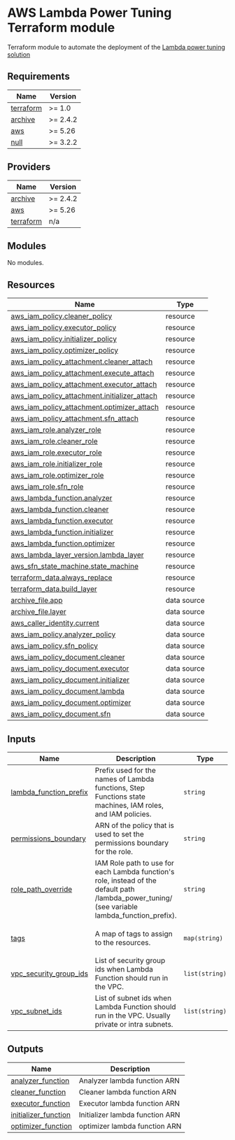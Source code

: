 <!-- BEGIN_TF_DOCS -->
# AWS Lambda Power Tuning Terraform module

Terraform module to automate the deployment of the [Lambda power tuning solution](https://github.com/alexcasalboni/aws-lambda-power-tuning)

## Requirements

| Name | Version |
|------|---------|
| <a name="requirement_terraform"></a> [terraform](#requirement\_terraform) | >= 1.0 |
| <a name="requirement_archive"></a> [archive](#requirement\_archive) | >= 2.4.2 |
| <a name="requirement_aws"></a> [aws](#requirement\_aws) | >= 5.26 |
| <a name="requirement_null"></a> [null](#requirement\_null) | >= 3.2.2 |

## Providers

| Name | Version |
|------|---------|
| <a name="provider_archive"></a> [archive](#provider\_archive) | >= 2.4.2 |
| <a name="provider_aws"></a> [aws](#provider\_aws) | >= 5.26 |
| <a name="provider_terraform"></a> [terraform](#provider\_terraform) | n/a |

## Modules

No modules.

## Resources

| Name | Type |
|------|------|
| [aws_iam_policy.cleaner_policy](https://registry.terraform.io/providers/hashicorp/aws/latest/docs/resources/iam_policy) | resource |
| [aws_iam_policy.executor_policy](https://registry.terraform.io/providers/hashicorp/aws/latest/docs/resources/iam_policy) | resource |
| [aws_iam_policy.initializer_policy](https://registry.terraform.io/providers/hashicorp/aws/latest/docs/resources/iam_policy) | resource |
| [aws_iam_policy.optimizer_policy](https://registry.terraform.io/providers/hashicorp/aws/latest/docs/resources/iam_policy) | resource |
| [aws_iam_policy_attachment.cleaner_attach](https://registry.terraform.io/providers/hashicorp/aws/latest/docs/resources/iam_policy_attachment) | resource |
| [aws_iam_policy_attachment.execute_attach](https://registry.terraform.io/providers/hashicorp/aws/latest/docs/resources/iam_policy_attachment) | resource |
| [aws_iam_policy_attachment.executor_attach](https://registry.terraform.io/providers/hashicorp/aws/latest/docs/resources/iam_policy_attachment) | resource |
| [aws_iam_policy_attachment.initializer_attach](https://registry.terraform.io/providers/hashicorp/aws/latest/docs/resources/iam_policy_attachment) | resource |
| [aws_iam_policy_attachment.optimizer_attach](https://registry.terraform.io/providers/hashicorp/aws/latest/docs/resources/iam_policy_attachment) | resource |
| [aws_iam_policy_attachment.sfn_attach](https://registry.terraform.io/providers/hashicorp/aws/latest/docs/resources/iam_policy_attachment) | resource |
| [aws_iam_role.analyzer_role](https://registry.terraform.io/providers/hashicorp/aws/latest/docs/resources/iam_role) | resource |
| [aws_iam_role.cleaner_role](https://registry.terraform.io/providers/hashicorp/aws/latest/docs/resources/iam_role) | resource |
| [aws_iam_role.executor_role](https://registry.terraform.io/providers/hashicorp/aws/latest/docs/resources/iam_role) | resource |
| [aws_iam_role.initializer_role](https://registry.terraform.io/providers/hashicorp/aws/latest/docs/resources/iam_role) | resource |
| [aws_iam_role.optimizer_role](https://registry.terraform.io/providers/hashicorp/aws/latest/docs/resources/iam_role) | resource |
| [aws_iam_role.sfn_role](https://registry.terraform.io/providers/hashicorp/aws/latest/docs/resources/iam_role) | resource |
| [aws_lambda_function.analyzer](https://registry.terraform.io/providers/hashicorp/aws/latest/docs/resources/lambda_function) | resource |
| [aws_lambda_function.cleaner](https://registry.terraform.io/providers/hashicorp/aws/latest/docs/resources/lambda_function) | resource |
| [aws_lambda_function.executor](https://registry.terraform.io/providers/hashicorp/aws/latest/docs/resources/lambda_function) | resource |
| [aws_lambda_function.initializer](https://registry.terraform.io/providers/hashicorp/aws/latest/docs/resources/lambda_function) | resource |
| [aws_lambda_function.optimizer](https://registry.terraform.io/providers/hashicorp/aws/latest/docs/resources/lambda_function) | resource |
| [aws_lambda_layer_version.lambda_layer](https://registry.terraform.io/providers/hashicorp/aws/latest/docs/resources/lambda_layer_version) | resource |
| [aws_sfn_state_machine.state_machine](https://registry.terraform.io/providers/hashicorp/aws/latest/docs/resources/sfn_state_machine) | resource |
| [terraform_data.always_replace](https://registry.terraform.io/providers/hashicorp/terraform/latest/docs/resources/data) | resource |
| [terraform_data.build_layer](https://registry.terraform.io/providers/hashicorp/terraform/latest/docs/resources/data) | resource |
| [archive_file.app](https://registry.terraform.io/providers/hashicorp/archive/latest/docs/data-sources/file) | data source |
| [archive_file.layer](https://registry.terraform.io/providers/hashicorp/archive/latest/docs/data-sources/file) | data source |
| [aws_caller_identity.current](https://registry.terraform.io/providers/hashicorp/aws/latest/docs/data-sources/caller_identity) | data source |
| [aws_iam_policy.analyzer_policy](https://registry.terraform.io/providers/hashicorp/aws/latest/docs/data-sources/iam_policy) | data source |
| [aws_iam_policy.sfn_policy](https://registry.terraform.io/providers/hashicorp/aws/latest/docs/data-sources/iam_policy) | data source |
| [aws_iam_policy_document.cleaner](https://registry.terraform.io/providers/hashicorp/aws/latest/docs/data-sources/iam_policy_document) | data source |
| [aws_iam_policy_document.executor](https://registry.terraform.io/providers/hashicorp/aws/latest/docs/data-sources/iam_policy_document) | data source |
| [aws_iam_policy_document.initializer](https://registry.terraform.io/providers/hashicorp/aws/latest/docs/data-sources/iam_policy_document) | data source |
| [aws_iam_policy_document.lambda](https://registry.terraform.io/providers/hashicorp/aws/latest/docs/data-sources/iam_policy_document) | data source |
| [aws_iam_policy_document.optimizer](https://registry.terraform.io/providers/hashicorp/aws/latest/docs/data-sources/iam_policy_document) | data source |
| [aws_iam_policy_document.sfn](https://registry.terraform.io/providers/hashicorp/aws/latest/docs/data-sources/iam_policy_document) | data source |

## Inputs

| Name | Description | Type | Default | Required |
|------|-------------|------|---------|:--------:|
| <a name="input_lambda_function_prefix"></a> [lambda\_function\_prefix](#input\_lambda\_function\_prefix) | Prefix used for the names of Lambda functions, Step Functions state machines, IAM roles, and IAM policies. | `string` | `"lambda_power_tuning"` | no |
| <a name="input_permissions_boundary"></a> [permissions\_boundary](#input\_permissions\_boundary) | ARN of the policy that is used to set the permissions boundary for the role. | `string` | `null` | no |
| <a name="input_role_path_override"></a> [role\_path\_override](#input\_role\_path\_override) | IAM Role path to use for each Lambda function's role, instead of the default path /lambda\_power\_tuning/ (see variable lambda\_function\_prefix). | `string` | `""` | no |
| <a name="input_tags"></a> [tags](#input\_tags) | A map of tags to assign to the resources. | `map(string)` | <pre>{<br>  "app": "lambda_power_tuning"<br>}</pre> | no |
| <a name="input_vpc_security_group_ids"></a> [vpc\_security\_group\_ids](#input\_vpc\_security\_group\_ids) | List of security group ids when Lambda Function should run in the VPC. | `list(string)` | `null` | no |
| <a name="input_vpc_subnet_ids"></a> [vpc\_subnet\_ids](#input\_vpc\_subnet\_ids) | List of subnet ids when Lambda Function should run in the VPC. Usually private or intra subnets. | `list(string)` | `null` | no |

## Outputs

| Name | Description |
|------|-------------|
| <a name="output_analyzer_function"></a> [analyzer\_function](#output\_analyzer\_function) | Analyzer lambda function ARN |
| <a name="output_cleaner_function"></a> [cleaner\_function](#output\_cleaner\_function) | Cleaner lambda function ARN |
| <a name="output_executor_function"></a> [executor\_function](#output\_executor\_function) | Executor lambda function ARN |
| <a name="output_initializer_function"></a> [initializer\_function](#output\_initializer\_function) | Initializer lambda function ARN |
| <a name="output_optimizer_function"></a> [optimizer\_function](#output\_optimizer\_function) | optimizer lambda function ARN |
<!-- END_TF_DOCS -->